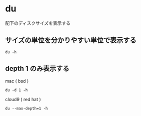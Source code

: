 
# du

配下のディスクサイズを表示する


## サイズの単位を分かりやすい単位で表示する

```
du -h
```


## depth 1 のみ表示する

mac ( bsd )

```
du -d 1 -h
```


cloud9 ( red hat )

```
du --max-depth=1 -h
```



